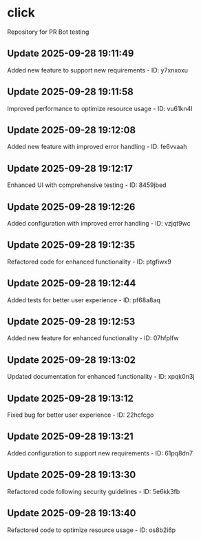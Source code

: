 # click
Repository for PR Bot testing

## Update 2025-09-28 19:11:49
Added new feature to support new requirements - ID: y7xnxoxu


## Update 2025-09-28 19:11:58
Improved performance to optimize resource usage - ID: vu61kn4l


## Update 2025-09-28 19:12:08
Added new feature with improved error handling - ID: fe6vvaah


## Update 2025-09-28 19:12:17
Enhanced UI with comprehensive testing - ID: 8459jbed


## Update 2025-09-28 19:12:26
Added configuration with improved error handling - ID: vzjqt9wc


## Update 2025-09-28 19:12:35
Refactored code for enhanced functionality - ID: ptgfiwx9


## Update 2025-09-28 19:12:44
Added tests for better user experience - ID: pf68a8aq


## Update 2025-09-28 19:12:53
Added new feature for enhanced functionality - ID: 07hfplfw


## Update 2025-09-28 19:13:02
Updated documentation for enhanced functionality - ID: xpqk0n3j


## Update 2025-09-28 19:13:12
Fixed bug for better user experience - ID: 22hcfcgo


## Update 2025-09-28 19:13:21
Added configuration to support new requirements - ID: 61pq8dn7


## Update 2025-09-28 19:13:30
Refactored code following security guidelines - ID: 5e6kk3fb


## Update 2025-09-28 19:13:40
Refactored code to optimize resource usage - ID: os8b2i6p

